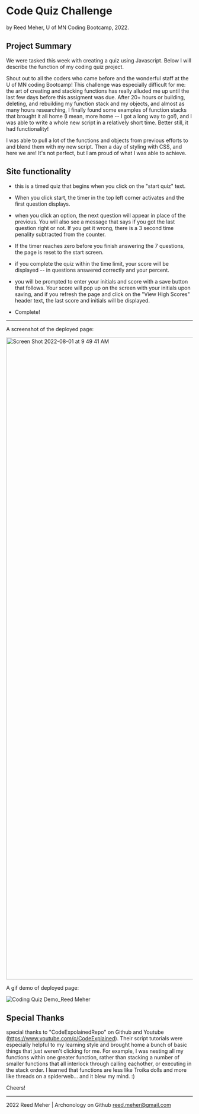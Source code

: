 # Code Quiz Challenge
by Reed Meher, U of MN Coding Bootcamp, 2022.

## Project Summary

We were tasked this week with creating a quiz using Javascript. Below I will describe the function of my coding quiz project.  

Shout out to all the coders who came before and the wonderful staff at the U of MN coding Bootcamp! This challenge was especially difficult for me: the art of creating and stacking functions has really alluded me up until the last few days before this assigment was due.  After 20+ hours or building, deleting, and rebuilding my function stack and my objects, and almost as many hours researching, I finally found some examples of function stacks that brought it all home (I mean, more home -- I got a long way to go!), and I was able to write a whole new script in a relatively short time. Better still, it had functionality!

I was able to pull a lot of the functions and objects from previous efforts to and blend them with my new script.  Then a day of styling with CSS, and here we are! It's not perfect, but I am proud of what I was able to achieve.  

## Site functionality

- this is a timed quiz that begins when you click on the "start quiz" text.

- When you click start, the timer in the top left corner activates and the first question displays. 

- when you click an option, the next question will appear in place of the previous. You will also see a message that says if you got the last question right or not. If you get it wrong, there is a 3 second time penality subtracted from the counter.

- If the timer reaches zero before you finish answering the 7 questions, the page is reset to the start screen.

- if you complete the quiz within the time limit, your score will be displayed -- in questions answered correctly and your percent. 

- you will be prompted to enter your initials and score with a save button that follows. Your score will pop up on the screen with your initials upon saving, and if you refresh the page and click on the "View High Scores" header text, the last score and initials will be displayed. 

- Complete!
------------
A screenshot of the deployed page:

<img width="1728" alt="Screen Shot 2022-08-01 at 9 49 41 AM" src="https://user-images.githubusercontent.com/107374664/182177005-c45a2b4d-18e8-441b-b17c-9bac8509c763.png">

A gif demo of deployed page:

![Coding Quiz Demo_Reed Meher](https://user-images.githubusercontent.com/107374664/182177146-da019d21-4fb5-4b9c-ae0f-54b99765803a.gif)



## Special Thanks

special thanks to "CodeExpolainedRepo" on Github and Youtube (https://www.youtube.com/c/CodeExplained).  Their script tutorials were especially helpful to my learning style and brought home a bunch of basic things that just weren't clicking for me. For example, I was nesting all my functions within one greater function, rather than stacking a number of smaller functions that all interlock through calling eachother, or executing in the stack order. I learned that functions are less like Troika dolls and more like threads on a spiderweb... and it blew my mind. :)

Cheers!

---

2022 Reed Meher | Archonology on Github
reed.meher@gmail.com
